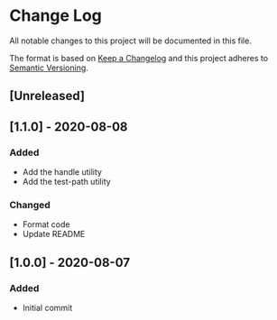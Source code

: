 
# Change Log
All notable changes to this project will be documented in this file.

The format is based on [Keep a Changelog](http://keepachangelog.com/)
and this project adheres to [Semantic Versioning](http://semver.org/).

## [Unreleased]

## [1.1.0] - 2020-08-08

### Added

- Add the handle utility
- Add the test-path utility

### Changed

- Format code
- Update README

## [1.0.0] - 2020-08-07

### Added

- Initial commit

